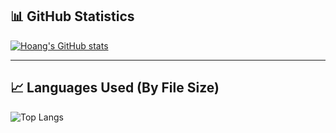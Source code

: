 ## 📊 GitHub Statistics

[![Hoang's GitHub stats](https://github-readme-stats.vercel.app/api?username=HoangNguyen0309&hide=rank)](https://github.com/HoangNguyen0309/github-readme-stats)

---

## 📈 Languages Used (By File Size)
![Top Langs](https://github-readme-stats.vercel.app/api/top-langs/?username=HoangNguyen0309&layout=compact&langs_count=10&theme=radical)
